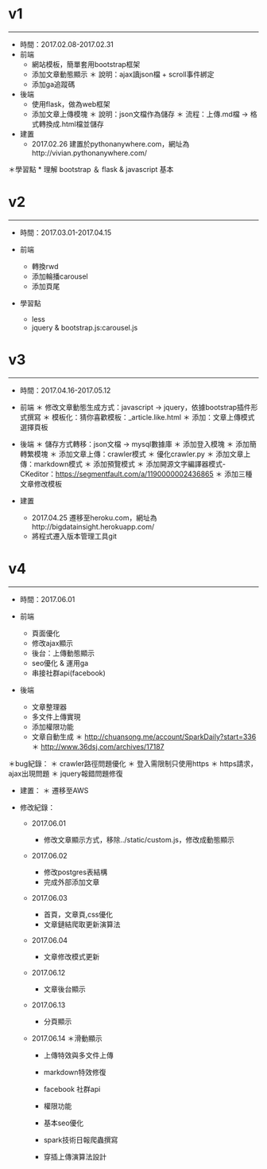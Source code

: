 # v1
-------
* 時間：2017.02.08-2017.02.31
* 前端
	* 網站模板，簡單套用bootstrap框架
	* 添加文章動態顯示
		＊ 說明：ajax讀json檔 + scroll事件綁定
	* 添加ga追蹤碼
* 後端
	* 使用flask，做為web框架
	* 添加文章上傳模塊
		＊ 說明：json文檔作為儲存
		＊ 流程：上傳.md檔 → 格式轉換成.html檔並儲存
* 建置
	* 2017.02.26 建置於pythonanywhere.com，網址為http://vivian.pythonanywhere.com/

＊學習點
	* 理解 bootstrap ＆ flask & javascript 基本 




# v2
-------
* 時間：2017.03.01-2017.04.15
* 前端
	* 轉換rwd
	* 添加輪播carousel
	* 添加頁尾

* 學習點
	* less
	* jquery & bootstrap.js:carousel.js




# v3
--------
* 時間：2017.04.16-2017.05.12

* 前端 
	＊ 修改文章動態生成方式：javascript → jquery，依據bootstrap插件形式撰寫
	＊ 模板化：猜你喜歡模板：_article.like.html
	＊ 添加：文章上傳模式選擇頁板

* 後端
	＊ 儲存方式轉移：json文檔 → mysql數據庫
	＊ 添加登入模塊
	＊ 添加簡轉繁模塊
	＊ 添加文章上傳：crawler模式
	＊ 優化crawler.py
	＊ 添加文章上傳：markdown模式
	＊ 添加預覽模式
	＊ 添加開源文字編譯器模式-CKeditor：https://segmentfault.com/a/1190000002436865
	＊ 添加三種文章修改模板


* 建置
	* 2017.04.25 遷移至heroku.com，網址為http://bigdatainsight.herokuapp.com/
	* 將程式遷入版本管理工具git



# v4
--------
* 時間：2017.06.01
* 前端
	* 頁面優化
	* 修改ajax顯示
	* 後台：上傳動態顯示
	* seo優化 & 運用ga
	* 串接社群api(facebook)

* 後端
	* 文章整理器
	* 多文件上傳實現
	* 添加權限功能
	* 文章自動生成
		＊ http://chuansong.me/account/SparkDaily?start=336
		＊ http://www.36dsj.com/archives/17187
	
＊bug紀錄：
	＊ crawler路徑問題優化
	＊ 登入需限制只使用https
	＊ https請求，ajax出現問題
	＊ jquery報錯問題修復


* 建置：
	＊ 遷移至AWS


* 修改紀錄：
	* 2017.06.01
		*	修改文章顯示方式，移除../static/custom.js，修改成動態顯示

	* 2017.06.02
		* 修改postgres表結構
		* 完成外部添加文章

	* 2017.06.03
		* 首頁，文章頁,css優化
		* 文章鏈結爬取更新演算法

	* 2017.06.04
		* 文章修改模式更新

	* 2017.06.12
		* 文章後台顯示

	* 2017.06.13
		* 分頁顯示
	* 2017.06.14
		＊滑動顯示
		* 上傳特效與多文件上傳
		* markdown特效修復
		* facebook 社群api
		* 權限功能
		* 基本seo優化

		* spark技術日報爬蟲撰寫
		* 穿插上傳演算法設計